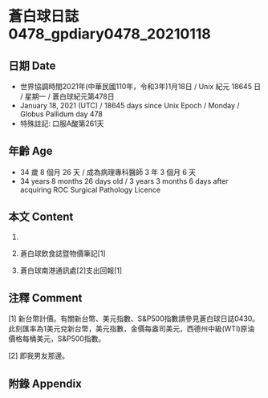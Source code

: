 [_metadata_:encoding]: - "utf-8"
[_metadata_:language]: - "zh-Hant-TW"
[_metadata_:fileformat]: - "markdown"
[_metadata_:MIME_type]: - "text/plain"
[_metadata_:markdown_version]: - "commonmark version 0.29"
[_metadata_:markdown_spec]: - "https://spec.commonmark.org/0.29/"

# 蒼白球日誌0478_gpdiary0478_20210118 #

## 日期 Date ##

* 世界協調時間2021年(中華民國110年，令和3年)1月18日 / Unix 紀元 18645 日 / 星期一 / 蒼白球紀元第478日
* January 18, 2021 (UTC) / 18645 days since Unix Epoch / Monday / Globus Pallidum day 478
* 特殊註記: 口服A酸第261天

## 年齡 Age ##

* 34 歲 8 個月 26 天 / 成為病理專科醫師 3 年 3 個月 6 天
* 34 years 8 months 26 days old / 3 years 3 months 6 days after acquiring ROC Surgical Pathology Licence

## 本文 Content ##

1. 

    
2. 蒼白球飲食誌暨物價筆記[1]

    
3. 蒼白球南港通訊處[2]支出回報[1]

    

## 注釋 Comment ##

[1] 新台幣計價。有關新台幣、美元指數、S&P500指數請參見蒼白球日誌0430。此刻匯率為1美元兌新台幣，美元指數，金價每盎司美元，西德州中級(WTI)原油價格每桶美元，S&P500指數。


[2] 即我男友那邊。



## 附錄 Appendix ##

